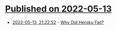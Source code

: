 # [Published on 2022-05-13](index.md)

* [2022-05-13, 21:22:52](https://news.ycombinator.com/item?id=31372675) - [Why Did Heroku Fail?](https://matt-rickard.com/why-did-heroku-fail/)
